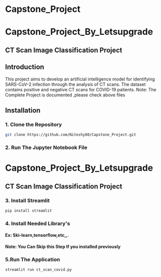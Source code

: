 # Capstone_Project
# Capstone_Project_By_Letsupgrade
## CT Scan Image Classification Project

## Introduction

This project aims to develop an artificial intelligence model for identifying SARS-CoV-2 infection through the analysis of CT scans. The dataset contains positive and negative CT scans for COVID-19 patients.
Note: The Complete Project is documented ,please check above files

## Installation

### 1. Clone the Repository

```bash
git clone https://github.com/Niteshy80/Capstone_Project.git

```
### 2. Run The Jupyter Notebook File
# Capstone_Project_By_Letsupgrade
## CT Scan Image Classification Project

### 3. Install Streamlit 
```bash
pip install streamlit
```
### 4. Install Needed Library's 
#### Ex: Ski-learn,tensorflow,etc,,.
#### Note: You Can Skip this Step If you installed previously

### 5.Run The Application 
```bash
streamlit run ct_scan_covid.py

